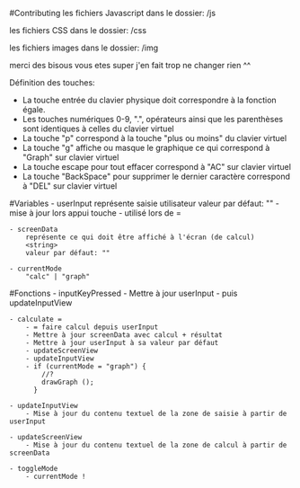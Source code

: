 #Contributing
les fichiers Javascript dans le dossier: /js

les fichiers CSS dans le dossier: /css

les fichiers images dans le dossier: /img

merci des bisous vous etes super j'en fait trop ne changer rien ^^

Définition des touches:
- La touche entrée du clavier physique doit correspondre à la fonction égale.
- Les touches numériques  0-9, ".", opérateurs ainsi que les parenthèses sont identiques à celles du clavier virtuel
- La touche "p" correspond à la touche  "plus ou moins" du clavier virtuel
- La touche "g" affiche ou masque le graphique ce qui  correspond à "Graph" sur clavier virtuel 
- La touche escape pour tout effacer correspond à "AC" sur clavier virtuel
- La touche "BackSpace" pour  supprimer le dernier caractère correspond à "DEL" sur clavier virtuel

#Variables
	- userInput
		représente saisie utilisateur
		<string>
		valeur par défaut: ""
			- mise à jour lors appui touche
			- utilisé lors de =

	- screenData
		représente ce qui doit être affiché à l'écran (de calcul)
		<string>
		valeur par défaut: ""
		
	- currentMode
		"calc" | "graph"

#Fonctions
	- inputKeyPressed
		- Mettre à jour userInput
		- puis updateInputView

	- calculate =
		- = faire calcul depuis userInput
		- Mettre à jour screenData avec calcul + résultat
		- Mettre à jour userInput à sa valeur par défaut
		- updateScreenView
		- updateInputView
		- if (currentMode = "graph") {
			//?
			drawGraph ();
		  }

	- updateInputView
		- Mise à jour du contenu textuel de la zone de saisie à partir de userInput

	- updateScreenView
		- Mise à jour du contenu textuel de la zone de calcul à partir de screenData
		
	- toggleMode
		- currentMode !